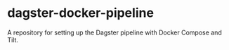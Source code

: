 # dagster-docker-pipeline
A repository for setting up the Dagster pipeline with Docker Compose and Tilt.
